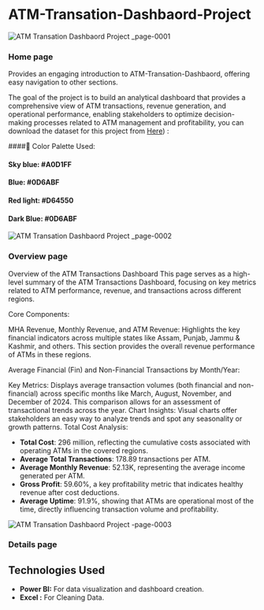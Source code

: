 # ATM-Transation-Dashbaord-Project

![ATM Transation Dashbaord Project _page-0001](https://github.com/user-attachments/assets/f39a0697-c9db-47ed-b132-b731426bd8d4)

### Home page

Provides an engaging introduction to ATM-Transation-Dashbaord, offering easy navigation to other sections.

 The goal of the project is to build an analytical dashboard that provides a comprehensive view of ATM transactions, revenue generation, and operational performance, enabling stakeholders to optimize decision-making processes related to ATM management and profitability,
you can download the dataset for this project from [Here](https://drive.google.com/drive/folders/1s-sRpKMHHD4TMj0aHuCxiGheaVYbn-3v))
:

####🎨 Color Palette Used:

#### Sky blue:    #A0D1FF
#### Blue:        #0D6ABF
#### Red light:   #D64550
#### Dark Blue:  #0D6ABF



![ATM Transation Dashbaord Project _page-0002](https://github.com/user-attachments/assets/a62b4dcd-b863-4043-b0b5-c5bc8304b1ff)

### Overview page

Overview of the ATM Transactions Dashboard
This page serves as a high-level summary of the ATM Transactions Dashboard, focusing on key metrics related to ATM performance, revenue, and transactions across different regions.

Core Components:

MHA Revenue, Monthly Revenue, and ATM Revenue: Highlights the key financial indicators across multiple states like Assam, Punjab, Jammu & Kashmir, and others. This section provides the overall revenue performance of ATMs in these regions.

Average Financial (Fin) and Non-Financial Transactions by Month/Year:

Key Metrics: Displays average transaction volumes (both financial and non-financial) across specific months like March, August, November, and December of 2024. This comparison allows for an assessment of transactional trends across the year.
Chart Insights: Visual charts offer stakeholders an easy way to analyze trends and spot any seasonality or growth patterns.
Total Cost Analysis:

- **Total Cost**: 296 million, reflecting the cumulative costs associated with operating ATMs in the covered regions.
- **Average Total Transactions**: 178.89 transactions per ATM.
- **Average Monthly Revenue**: 52.13K, representing the average income generated per ATM.
- **Gross Profit**: 59.60%, a key profitability metric that indicates healthy revenue after cost deductions.
- **Average Uptime**: 91.9%, showing that ATMs are operational most of the time, directly influencing transaction volume and profitability.


![ATM Transation Dashbaord Project -page-0003](https://github.com/user-attachments/assets/b46851c4-1d06-45ab-b04f-c46c870b4153)


### Details page


## Technologies Used

- **Power BI:** For data visualization and dashboard creation.
- **Excel :**   For Cleaning Data.
